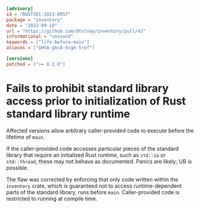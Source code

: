 ```toml
[advisory]
id = "RUSTSEC-2023-0057"
package = "inventory"
date = "2023-09-10"
url = "https://github.com/dtolnay/inventory/pull/43"
informational = "unsound"
keywords = ["life-before-main"]
aliases = ["GHSA-ghc8-5cgm-5rpf"]

[versions]
patched = [">= 0.2.0"]
```

# Fails to prohibit standard library access prior to initialization of Rust standard library runtime

Affected versions allow arbitrary caller-provided code to execute before the
lifetime of `main`.

If the caller-provided code accesses particular pieces of the standard library
that require an initialized Rust runtime, such as `std::io` or `std::thread`,
these may not behave as documented. Panics are likely; UB is possible.

The flaw was corrected by enforcing that only code written within the
`inventory` crate, which is guaranteed not to access runtime-dependent parts of
the standard library, runs before `main`. Caller-provided code is restricted to
running at compile time.
